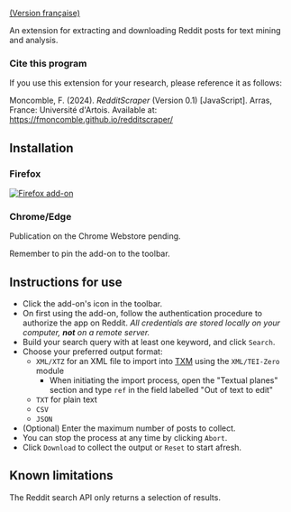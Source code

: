 [(Version française)](https://fmoncomble.github.io/redditscraper/README_fr.html)

An extension for extracting and downloading Reddit posts for text mining and analysis.  
  
### Cite this program
If you use this extension for your research, please reference it as follows:  
  
Moncomble, F. (2024). *RedditScraper* (Version 0.1) [JavaScript]. Arras, France: Université d'Artois. Available at: https://fmoncomble.github.io/redditscraper/

## Installation
### Firefox
[![Firefox add-on](https://github.com/fmoncomble/Figaro_extractor/assets/59739627/e4df008e-1aac-46be-a216-e6304a65ba97)](https://github.com/fmoncomble/redditscraper/releases/latest/download/redditscraper.xpi)  
### Chrome/Edge
Publication on the Chrome Webstore pending.
    
Remember to pin the add-on to the toolbar.
 
## Instructions for use
- Click the add-on's icon in the toolbar.
- On first using the add-on, follow the authentication procedure to authorize the app on Reddit. *All credentials are stored locally on your computer, **not** on a remote server.*
- Build your search query with at least one keyword, and click `Search`.
- Choose your preferred output format:
    - `XML/XTZ` for an XML file to import into [TXM](https://txm.gitpages.huma-num.fr/textometrie/en/index.html) using the `XML/TEI-Zero` module
      - When initiating the import process, open the "Textual planes" section and type `ref` in the field labelled "Out of text to edit"
    - `TXT` for plain text
    - `CSV`
    - `JSON`
- (Optional) Enter the maximum number of posts to collect.
- You can stop the process at any time by clicking `Abort`.
- Click `Download` to collect the output or `Reset` to start afresh.

## Known limitations
The Reddit search API only returns a selection of results.